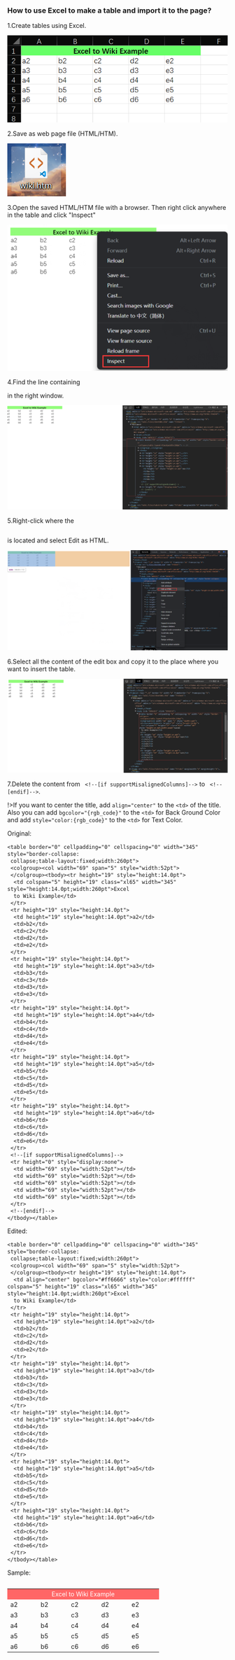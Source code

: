 ### How to use Excel to make a table and import it to the page?

1.Create tables using Excel.

![excel-1](../assets/images/formats-excel-to-form/contribution-formats-form-excel-1.png)

2.Save as web page file (HTML/HTM).

![excel-2](../assets/images/formats-excel-to-form/contribution-formats-form-excel-2.png)

3.Open the saved HTML/HTM file with a browser. Then right click anywhere in the table and click "Inspect"

![excel-3](../assets/images/formats-excel-to-form/contribution-formats-form-excel-3.png)

4.Find the line containing <table> in the right window.
  
![excel-4](../assets/images/formats-excel-to-form/contribution-formats-form-excel-4.png)

5.Right-click where the <table> is located and select Edit as HTML.
  
![excel-5](../assets/images/formats-excel-to-form/contribution-formats-form-excel-5.png)
  
6.Select all the content of the edit box and copy it to the place where you want to insert the table.

![excel-6](../assets/images/formats-excel-to-form/contribution-formats-form-excel-6.png)

7.Delete the content from ` <!--[if supportMisalignedColumns]-->` to ` <!--[endif]-->`.
  
!>If you want to center the title, add `align="center"` to the `<td>` of the title. Also you can add `bgcolor="{rgb_code}"` to the `<td>` for Back Ground Color and add `style="color:{rgb_code}"` to the `<td>` for Text Color.
  
Original:

```
<table border="0" cellpadding="0" cellspacing="0" width="345" style="border-collapse:
 collapse;table-layout:fixed;width:260pt">
 <colgroup><col width="69" span="5" style="width:52pt">
 </colgroup><tbody><tr height="19" style="height:14.0pt">
  <td colspan="5" height="19" class="xl65" width="345" style="height:14.0pt;width:260pt">Excel
  to Wiki Example</td>
 </tr>
 <tr height="19" style="height:14.0pt">
  <td height="19" style="height:14.0pt">a2</td>
  <td>b2</td>
  <td>c2</td>
  <td>d2</td>
  <td>e2</td>
 </tr>
 <tr height="19" style="height:14.0pt">
  <td height="19" style="height:14.0pt">a3</td>
  <td>b3</td>
  <td>c3</td>
  <td>d3</td>
  <td>e3</td>
 </tr>
 <tr height="19" style="height:14.0pt">
  <td height="19" style="height:14.0pt">a4</td>
  <td>b4</td>
  <td>c4</td>
  <td>d4</td>
  <td>e4</td>
 </tr>
 <tr height="19" style="height:14.0pt">
  <td height="19" style="height:14.0pt">a5</td>
  <td>b5</td>
  <td>c5</td>
  <td>d5</td>
  <td>e5</td>
 </tr>
 <tr height="19" style="height:14.0pt">
  <td height="19" style="height:14.0pt">a6</td>
  <td>b6</td>
  <td>c6</td>
  <td>d6</td>
  <td>e6</td>
 </tr>
 <!--[if supportMisalignedColumns]-->
 <tr height="0" style="display:none">
  <td width="69" style="width:52pt"></td>
  <td width="69" style="width:52pt"></td>
  <td width="69" style="width:52pt"></td>
  <td width="69" style="width:52pt"></td>
  <td width="69" style="width:52pt"></td>
 </tr>
 <!--[endif]-->
</tbody></table>
```
  
Edited:

```
<table border="0" cellpadding="0" cellspacing="0" width="345" style="border-collapse:
 collapse;table-layout:fixed;width:260pt">
 <colgroup><col width="69" span="5" style="width:52pt">
 </colgroup><tbody><tr height="19" style="height:14.0pt">
  <td align="center" bgcolor="#ff6666" style="color:#ffffff" colspan="5" height="19" class="xl65" width="345" style="height:14.0pt;width:260pt">Excel
  to Wiki Example</td>
 </tr>
 <tr height="19" style="height:14.0pt">
  <td height="19" style="height:14.0pt">a2</td>
  <td>b2</td>
  <td>c2</td>
  <td>d2</td>
  <td>e2</td>
 </tr>
 <tr height="19" style="height:14.0pt">
  <td height="19" style="height:14.0pt">a3</td>
  <td>b3</td>
  <td>c3</td>
  <td>d3</td>
  <td>e3</td>
 </tr>
 <tr height="19" style="height:14.0pt">
  <td height="19" style="height:14.0pt">a4</td>
  <td>b4</td>
  <td>c4</td>
  <td>d4</td>
  <td>e4</td>
 </tr>
 <tr height="19" style="height:14.0pt">
  <td height="19" style="height:14.0pt">a5</td>
  <td>b5</td>
  <td>c5</td>
  <td>d5</td>
  <td>e5</td>
 </tr>
 <tr height="19" style="height:14.0pt">
  <td height="19" style="height:14.0pt">a6</td>
  <td>b6</td>
  <td>c6</td>
  <td>d6</td>
  <td>e6</td>
 </tr>
</tbody></table>
```
  
Sample:

<table border="0" cellpadding="0" cellspacing="0" width="345" style="border-collapse:
 collapse;table-layout:fixed;width:260pt">
 <colgroup><col width="69" span="5" style="width:52pt">
 </colgroup><tbody><tr height="19" style="height:14.0pt">
  <td align="center" bgcolor="#ff6666" style="color:#ffffff" colspan="5" height="19" class="xl65" width="345" style="height:14.0pt;width:260pt">Excel
  to Wiki Example</td>
 </tr>
 <tr height="19" style="height:14.0pt">
  <td height="19" style="height:14.0pt">a2</td>
  <td>b2</td>
  <td>c2</td>
  <td>d2</td>
  <td>e2</td>
 </tr>
 <tr height="19" style="height:14.0pt">
  <td height="19" style="height:14.0pt">a3</td>
  <td>b3</td>
  <td>c3</td>
  <td>d3</td>
  <td>e3</td>
 </tr>
 <tr height="19" style="height:14.0pt">
  <td height="19" style="height:14.0pt">a4</td>
  <td>b4</td>
  <td>c4</td>
  <td>d4</td>
  <td>e4</td>
 </tr>
 <tr height="19" style="height:14.0pt">
  <td height="19" style="height:14.0pt">a5</td>
  <td>b5</td>
  <td>c5</td>
  <td>d5</td>
  <td>e5</td>
 </tr>
 <tr height="19" style="height:14.0pt">
  <td height="19" style="height:14.0pt">a6</td>
  <td>b6</td>
  <td>c6</td>
  <td>d6</td>
  <td>e6</td>
 </tr>
</tbody></table>
